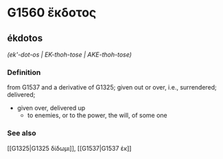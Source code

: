 # G1560 ἔκδοτος

## ékdotos

_(ek'-dot-os | EK-thoh-tose | AKE-thoh-tose)_

### Definition

from G1537 and a derivative of G1325; given out or over, i.e., surrendered; delivered; 

- given over, delivered up
  - to enemies, or to the power, the will, of some one

### See also

[[G1325|G1325 δίδωμι]], [[G1537|G1537 ἐκ]]
